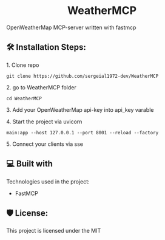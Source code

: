 <h1 align="center" id="title">WeatherMCP</h1>

<p id="description">OpenWeatherMap MCP-server written with fastmcp</p>

<h2>🛠️ Installation Steps:</h2>

<p>1. Clone repo</p>

```
git clone https://github.com/sergeial1972-dev/WeatherMCP
```

<p>2. go to WeatherMCP folder</p>

```
cd WeatherMCP
```

<p>3. Add your OpenWeatherMap api-key into api_key varable</p>

<p>4. Start the project via uvicorn</p>

```
main:app --host 127.0.0.1 --port 8001 --reload --factory   
```

<p>5. Сonnect your clients via sse</p>

  
  
<h2>💻 Built with</h2>

Technologies used in the project:

*   FastMCP

<h2>🛡️ License:</h2>

This project is licensed under the MIT
